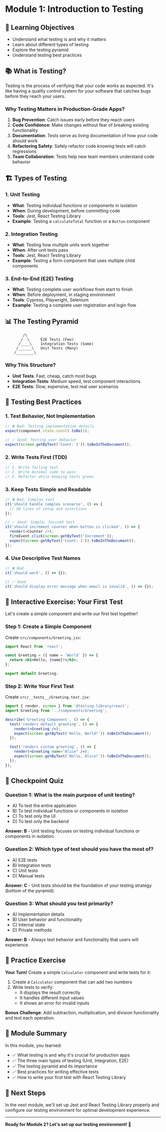 # Module 1: Introduction to Testing

## 🎯 Learning Objectives
- Understand what testing is and why it matters
- Learn about different types of testing
- Explore the testing pyramid
- Understand testing best practices

## 📚 What is Testing?

Testing is the process of verifying that your code works as expected. It's like having a quality control system for your software that catches bugs before they reach your users.

### Why Testing Matters in Production-Grade Apps?

1. **Bug Prevention**: Catch issues early before they reach users
2. **Code Confidence**: Make changes without fear of breaking existing functionality
3. **Documentation**: Tests serve as living documentation of how your code should work
4. **Refactoring Safety**: Safely refactor code knowing tests will catch regressions
5. **Team Collaboration**: Tests help new team members understand code behavior

## 🏗️ Types of Testing

### 1. Unit Testing
- **What**: Testing individual functions or components in isolation
- **When**: During development, before committing code
- **Tools**: Jest, React Testing Library
- **Example**: Testing a `calculateTotal` function or a `Button` component

### 2. Integration Testing
- **What**: Testing how multiple units work together
- **When**: After unit tests pass
- **Tools**: Jest, React Testing Library
- **Example**: Testing a form component that uses multiple child components

### 3. End-to-End (E2E) Testing
- **What**: Testing complete user workflows from start to finish
- **When**: Before deployment, in staging environment
- **Tools**: Cypress, Playwright, Selenium
- **Example**: Testing a complete user registration and login flow

## 📊 The Testing Pyramid

```
        /\
       /  \     E2E Tests (Few)
      /____\    Integration Tests (Some)
     /______\   Unit Tests (Many)
    /________\
```

### Why This Structure?
- **Unit Tests**: Fast, cheap, catch most bugs
- **Integration Tests**: Medium speed, test component interactions
- **E2E Tests**: Slow, expensive, test real user scenarios

## 🎯 Testing Best Practices

### 1. Test Behavior, Not Implementation
```javascript
// ❌ Bad: Testing implementation details
expect(component.state.count).toBe(1);

// ✅ Good: Testing user behavior
expect(screen.getByText('Count: 1')).toBeInTheDocument();
```

### 2. Write Tests First (TDD)
```javascript
// 1. Write failing test
// 2. Write minimal code to pass
// 3. Refactor while keeping tests green
```

### 3. Keep Tests Simple and Readable
```javascript
// ❌ Bad: Complex test
it('should handle complex scenario', () => {
  // 50 lines of setup and assertions
});

// ✅ Good: Simple, focused test
it('should increment counter when button is clicked', () => {
  render(<Counter />);
  fireEvent.click(screen.getByText('Increment'));
  expect(screen.getByText('Count: 1')).toBeInTheDocument();
});
```

### 4. Use Descriptive Test Names
```javascript
// ❌ Bad
it('should work', () => {});

// ✅ Good
it('should display error message when email is invalid', () => {});
```

## 🧪 Interactive Exercise: Your First Test

Let's create a simple component and write our first test together!

### Step 1: Create a Simple Component

Create `src/components/Greeting.jsx`:

```jsx
import React from 'react';

const Greeting = ({ name = 'World' }) => {
  return <h1>Hello, {name}!</h1>;
};

export default Greeting;
```

### Step 2: Write Your First Test

Create `src/__tests__/Greeting.test.jsx`:

```jsx
import { render, screen } from '@testing-library/react';
import Greeting from '../components/Greeting';

describe('Greeting Component', () => {
  test('renders default greeting', () => {
    render(<Greeting />);
    expect(screen.getByText('Hello, World!')).toBeInTheDocument();
  });

  test('renders custom greeting', () => {
    render(<Greeting name="Alice" />);
    expect(screen.getByText('Hello, Alice!')).toBeInTheDocument();
  });
});
```

## 🎯 Checkpoint Quiz

### Question 1: What is the main purpose of unit testing?
- A) To test the entire application
- B) To test individual functions or components in isolation
- C) To test only the UI
- D) To test only the backend

**Answer: B** - Unit testing focuses on testing individual functions or components in isolation.

### Question 2: Which type of test should you have the most of?
- A) E2E tests
- B) Integration tests
- C) Unit tests
- D) Manual tests

**Answer: C** - Unit tests should be the foundation of your testing strategy (bottom of the pyramid).

### Question 3: What should you test primarily?
- A) Implementation details
- B) User behavior and functionality
- C) Internal state
- D) Private methods

**Answer: B** - Always test behavior and functionality that users will experience.

## 🚀 Practice Exercise

**Your Turn!** Create a simple `Calculator` component and write tests for it:

1. Create a `Calculator` component that can add two numbers
2. Write tests to verify:
   - It displays the result correctly
   - It handles different input values
   - It shows an error for invalid inputs

**Bonus Challenge**: Add subtraction, multiplication, and division functionality and test each operation.

## 📝 Module Summary

In this module, you learned:
- ✅ What testing is and why it's crucial for production apps
- ✅ The three main types of testing (Unit, Integration, E2E)
- ✅ The testing pyramid and its importance
- ✅ Best practices for writing effective tests
- ✅ How to write your first test with React Testing Library

## 🎯 Next Steps

In the next module, we'll set up Jest and React Testing Library properly and configure our testing environment for optimal development experience.

---

**Ready for Module 2? Let's set up our testing environment! 🚀** 